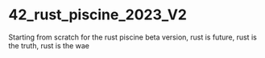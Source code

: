 # 42_rust_piscine_2023_V2
Starting from scratch for the rust piscine beta version, rust is future, rust is the truth, rust is the wae
